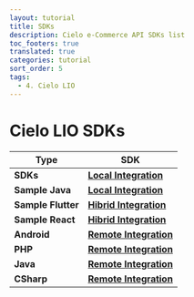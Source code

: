 ```yaml
---
layout: tutorial
title: SDKs
description: Cielo e-Commerce API SDKs list
toc_footers: true
translated: true
categories: tutorial
sort_order: 5
tags:
  - 4. Cielo LIO
---
```


# Cielo LIO SDKs

| Type                 | SDK                                                                                                  |
| -------------------- | ---------------------------------------------------------------------------------------------------- |
| **SDKs**             | [**Local Integration**](https://desenvolvedores.cielo.com.br/api-portal/pt-br/content/sdk-cielo-lio) |
| **Sample Java**      | [**Local Integration**](https://github.com/DeveloperCielo/LIO-SDK-Sample-Integracao-Local)           |
| **Sample Flutter**   | [**Hibrid Integration**](https://github.com/DeveloperCielo/LIO-Hybrid-Integration-Sample-Flutter)    |
| **Sample React**     | [**Hibrid Integration**](https://github.com/matheus-caldeira/cielo_sample)                           |
| **Android**          | [**Remote Integration**](https://github.com/DeveloperCielo/LIO-SDK-API-Integracao-Remota-v1-Android) |
| **PHP**              | [**Remote Integration**](https://github.com/DeveloperCielo/LIO-SDK-API-Integracao-Remota-v1-PHP)     |
| **Java**             | [**Remote Integration**](https://github.com/DeveloperCielo/LIO-SDK-API-Integracao-Remota-v1-Java)    |
| **CSharp**           | [**Remote Integration**](https://github.com/DeveloperCielo/LIO-SDK-API-Integracao-Remota-v1-CSHARP)  |

